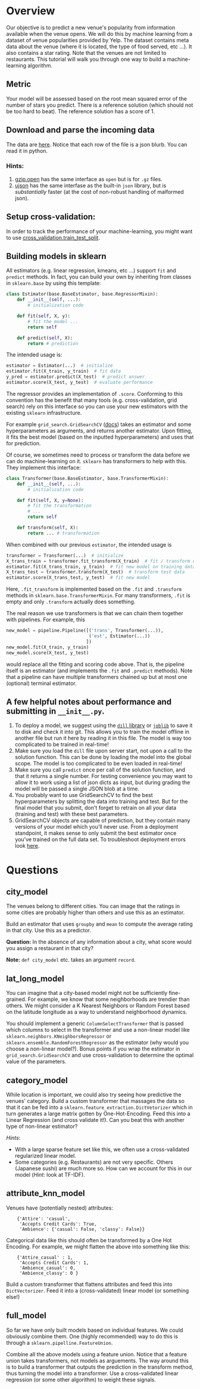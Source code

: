 # Overview

Our objective is to predict a new venue's popularity from information available
when the venue opens.  We will do this by machine learning from a dataset of
venue popularities provided by Yelp.  The dataset contains meta data about the
venue (where it is located, the type of food served, etc ...).  It also
contains a star rating. Note that the venues are not limited to restaurants.
This tutorial will walk you through one way to build a machine-learning
algorithm.

## Metric

Your model will be assessed based on the root mean squared error of the number
of stars you predict.  There is a reference solution (which should not be too
hard to beat).  The reference solution has a score of 1.

## Download and parse the incoming data

The data are [here](http://thedataincubator.s3.amazonaws.com/coursedata/mldata/yelp_train_academic_dataset_business.json.gz).
Notice that each row of the file is a json blurb.  You can read it in python.

### Hints:
1. [gzip.open](https://docs.python.org/2/library/gzip.html) has the same
   interface as `open` but is for `.gz` files.
2. [ujson](http://docs.micropython.org/en/latest/library/ujson.html) has the
   same interfase as the built-in `json` library, but is *substantially* faster
   (at the cost of non-robust handling of malformed json).

## Setup cross-validation:
In order to track the performance of your machine-learning, you might want to
use
[cross_validation.train_test_split](http://scikit-learn.org/stable/modules/generated/sklearn.cross_validation.train_test_split.html).

## Building models in sklearn

All estimators (e.g. linear regression, kmeans, etc ...) support `fit` and
`predict` methods.  In fact, you can build your own by inheriting from classes
in `sklearn.base` by using this template:

``` python
class Estimator(base.BaseEstimator, base.RegressorMixin):
    def __init__(self, ...):
        # initialization code

    def fit(self, X, y):
        # fit the model ...
        return self

    def predict(self, X):
        return # prediction
```

The intended usage is:

``` python
estimator = Estimator(...)  # initialize
estimator.fit(X_train, y_train)  # fit data
y_pred = estimator.predict(X_test)  # predict answer
estimator.score(X_test, y_test)  # evaluate performance
```

The regressor provides an implementation of `.score`.  Conforming to this
convention has the benefit that many tools (e.g. cross-validation, grid search)
rely on this interface so you can use your new estimators with the existing
`sklearn` infrastructure.

For example `grid_search.GridSearchCV`
([docs](http://scikit-learn.org/stable/modules/generated/sklearn.grid_search.GridSearchCV.html))
takes an estimator and some hyperparameters as arguments, and returns another
estimator.  Upon fitting, it fits the best model (based on the inputted
hyperparameters) and uses that for prediction.

Of course, we sometimes need to process or transform the data before we can do
machine-learning on it.  `sklearn` has transformers to help with this.  They
implement this interface:

``` python
class Transformer(base.BaseEstimator, base.TransformerMixin):
    def __init__(self, ...):
        # initialization code

    def fit(self, X, y=None):
        # fit the transformation
        # ...
        return self

    def transform(self, X):
        return ... # transformation
```

When combined with our previous `estimator`, the intended usage is

``` python
transformer = Transformer(...)  # initialize
X_trans_train = transformer.fit_transform(X_train)  # fit / transform data
estimator.fit(X_trans_train, y_train)  # fit new model on training data
X_trans_test = transformer.transform(X_test)  # transform test data
estimator.score(X_trans_test, y_test)  # fit new model
```

Here, `.fit_transform` is implemented based on the `.fit` and `.transform`
methods in `sklearn.base.TransformerMixin`.  For many transformers, `.fit` is
empty and only `.transform` actually does something.

The real reason we use transformers is that we can chain them together with
pipelines.  For example, this

``` python
new_model = pipeline.Pipeline([('trans', Transformer(...)),
                               ('est', Estimator(...))
                              ])
new_model.fit(X_train, y_train)
new_model.score(X_test, y_test)
```

would replace all the fitting and scoring code above.  That is, the pipeline
itself is an estimator (and implements the `.fit` and `.predict` methods).
Note that a pipeline can have multiple transformers chained up but at most one
(optional) terminal estimator.


## A few helpful notes about performance and submitting in `__init__.py`.

1. To deploy a model, we suggest using the
   [`dill` library](https://pypi.python.org/pypi/dill) or
   [`joblib`](http://scikit-learn.org/stable/modules/model_persistence.html) to
   save it to disk and check it into git.  This allows you to train the model
   offline in another file but run it here by reading it in this file.  The
   model is way too complicated to be trained in real-time!
2. Make sure you load the `dill` file upon server start, not upon a call to
   the solution function.  This can be done by loading the model into the
   global scope. The model is too complicated to be even loaded in real-time!
3. Make sure you call `predict` once per call of the solution function, and that
   it returns a single number. For testing convenience you may want to allow it
   to work using a list of json dicts as input, but during grading the model
   will be passed a single JSON blob at a time.
4. You probably want to use GridSearchCV to find the best hyperparameters by
   splitting the data into training and test.  But for the final model that you
   submit, don't forget to retrain on all your data (training and test) with
   these best parameters.
5. GridSearchCV objects are capable of prediction, but they contain many
   versions of your model which you'll never use. From a deployment standpoint,
   it makes sense to only submit the best estimator once you've trained on the
   full data set. To troubleshoot deployment errors look
   [here](https://sites.google.com/a/thedataincubator.com/the-data-incubator-wiki/course-information-and-logistics/course/common-miniproject-errors).

# Questions

## city_model
The venues belong to different cities.  You can image that the ratings in some
cities are probably higher than others and use this as an estimator.

Build an estimator that uses `groupby` and `mean` to compute the
average rating in that city.  Use this as a predictor.

**Question:** In the absence of any information about a city, what score would
you assign a restaurant in that city?

**Note:** `def city_model` etc. takes an argument `record`.

## lat_long_model
You can imagine that a city-based model might not be sufficiently fine-grained.
For example, we know that some neighborhoods are trendier than others.  We
might consider a K Nearest Neighbors or Random Forest based on the latitude
longitude as a way to understand neighborhood dynamics.

You should implement a generic `ColumnSelectTransformer` that is passed which
columns to select in the transformer and use a non-linear model like
`sklearn.neighbors.KNeighborsRegressor` or
`sklearn.ensemble.RandomForestRegressor` as the estimator (why would you choose
a non-linear model?).  Bonus points if you wrap the estimator in
`grid_search.GridSearchCV` and use cross-validation to determine the optimal
value of the parameters.

## category_model
While location is important, we could also try seeing how predictive the
venues' category. Build a custom transformer that massages the data so that it
can be fed into a `sklearn.feature_extraction.DictVetorizer` which in turn
generates a large matrix gotten by One-Hot-Encoding.  Feed this into a Linear
Regression (and cross validate it!).  Can you beat this with another type of
non-linear estimator?

*Hints*:
  - With a large sparse feature set like this, we often use a cross-validated
    regularized linear model.
  - Some categories (e.g. Restaurants) are not very specific.  Others (Japanese
    sushi) are much more so.  How can we account for this in our model (*Hint:*
    look at TF-IDF).

## attribute_knn_model
Venues have (potentially nested) attributes:
```
    {'Attire': 'casual',
     'Accepts Credit Cards': True,
     'Ambience': {'casual': False, 'classy': False}}
```

Categorical data like this should often be transformed by a One Hot Encoding.
For example, we might flatten the above into something like this:

```
    {'Attire_casual' : 1,
     'Accepts Credit Cards': 1,
     'Ambience_casual': 0,
     'Ambience_classy': 0 }
```

Build a custom transformer that flattens attributes and feed this into
`DictVectorizer`.  Feed it into a (cross-validated) linear model (or something
else!)


## full_model
So far we have only built models based on individual features.  We could
obviously combine them.  One (highly recommended) way to do this is through a
`sklearn.pipelline.FeatureUnion`.

Combine all the above models using a feature union.  Notice that a feature
union takes transformers, not models as arguements.  The way around this is to
build a transformer that outputs the prediction in the transform method, thus
turning the model into a transformer.  Use a cross-validated linear regression
(or some other algorithm) to weight these signals.
